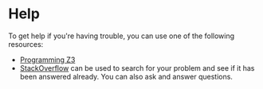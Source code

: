 # Help

To get help if you're having trouble, you can use one of the following resources:

- [Programming Z3](http://theory.stanford.edu/~nikolaj/programmingz3.html)
- [StackOverflow](http://stackoverflow.com/questions/tagged/z3) can be used to search for your problem and see if it has been answered already. You can also ask and answer questions.
